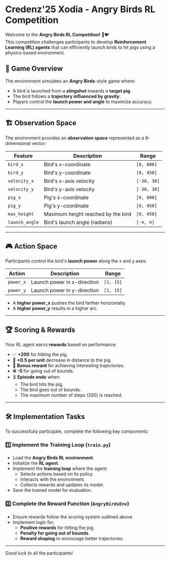 # Credenz'25 Xodia - Angry Birds RL Competition

Welcome to the **Angry Birds RL Competition!** 🎯🐦  
This competition challenges participants to develop **Reinforcement Learning (RL) agents** that can efficiently launch birds to hit pigs using a physics-based environment.

## 📌 **Game Overview**
The environment simulates an **Angry Birds**-style game where:
- A bird is launched from a **slingshot** towards a **target pig**.
- The bird follows a **trajectory influenced by gravity**.
- Players control the **launch power and angle** to maximize accuracy.

---

## 🏗 **Observation Space**
The environment provides an **observation space** represented as a 8-dimensional vector:

| **Feature**         | **Description**                                   | **Range** |
|---------------------|---------------------------------------------------|-----------|
| `bird_x`           | Bird's x-coordinate                               | `[0, 800]` |
| `bird_y`           | Bird's y-coordinate                               | `[0, 450]` |
| `velocity_x`       | Bird's x-axis velocity                            | `[-30, 30]` |
| `velocity_y`       | Bird's y-axis velocity                            | `[-30, 30]` |
| `pig_x`            | Pig's x-coordinate                                | `[0, 800]` |
| `pig_y`            | Pig's y-coordinate                                | `[0, 450]` |
| `max_height`       | Maximum height reached by the bird                | `[0, 450]` |
| `launch_angle`     | Bird's launch angle (radians)                     | `[-π, π]` |

---

## 🎮 **Action Space**
Participants control the bird's **launch power** along the x and y axes:

| **Action**  | **Description**           | **Range** |
|------------|--------------------------|-----------|
| `power_x`  | Launch power in x-direction | `[1, 15]` |
| `power_y`  | Launch power in y-direction | `[1, 15]` |

- A **higher power_x** pushes the bird farther horizontally.
- A **higher power_y** results in a higher arc.

---

## 🏆 **Scoring & Rewards**
Your RL agent earns **rewards** based on performance:

- ✅ **+200** for hitting the pig.
- 🎯 **+0.5 per unit** decrease in distance to the pig.
- 🏹 **Bonus reward** for achieving interesting trajectories.
- ❌ **-5** for going out of bounds.
- ⏳ **Episode ends** when:
  - The bird hits the pig.
  - The bird goes out of bounds.
  - The maximum number of steps (200) is reached.

---

## 🛠 Implementation Tasks

To successfully participate, complete the following key components:

### 1️⃣ Implement the Training Loop (`train.py`)
- Load the **Angry Birds RL environment**.
- Initialize the **RL agent**.
- Implement the **training loop** where the agent:
  - Selects actions based on its policy.
  - Interacts with the environment.
  - Collects rewards and updates its model.
- Save the trained model for evaluation.

### 2️⃣ Complete the Reward Function (`AngryBirdsEnv`)
- Ensure rewards follow the scoring system outlined above.
- Implement logic for:
  - **Positive rewards** for hitting the pig.
  - **Penalty for going out of bounds**.
  - **Reward shaping** to encourage better trajectories.

--- 

Good luck to all the participants!


